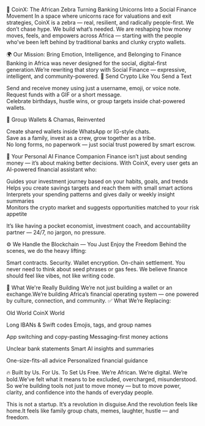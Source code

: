 🦓 CoinX: The African Zebra Turning Banking Unicorns Into a Social Finance Movement
In a space where unicorns race for valuations and exit strategies, CoinX is a zebra — real, resilient, and radically people-first. We don’t chase hype. We build what’s needed.
We are reshaping how money moves, feels, and empowers across Africa — starting with the people who’ve been left behind by traditional banks and clunky crypto wallets.

🌍 Our Mission: Bring Emotion, Intelligence, and Belonging to Finance
Banking in Africa was never designed for the social, digital-first generation.We’re rewriting that story with Social Finance — expressive, intelligent, and community-powered.
🤳 Send Crypto Like You Send a Text

Send and receive money using just a username, emoji, or voice note.  
Request funds with a GIF or a short message.  
Celebrate birthdays, hustle wins, or group targets inside chat-powered wallets.

💬 Group Wallets & Chamas, Reinvented

Create shared wallets inside WhatsApp or IG-style chats.  
Save as a family, invest as a crew, grow together as a tribe.  
No long forms, no paperwork — just social trust powered by smart escrow.


🧠 Your Personal AI Finance Companion
Finance isn’t just about sending money — it’s about making better decisions.
With CoinX, every user gets an AI-powered financial assistant who:

Guides your investment journey based on your habits, goals, and trends  
Helps you create savings targets and reach them with small smart actions  
Interprets your spending patterns and gives daily or weekly insight summaries  
Monitors the crypto market and suggests opportunities matched to your risk appetite


It’s like having a pocket economist, investment coach, and accountability partner — 24/7, no jargon, no pressure.


⚙️ We Handle the Blockchain — You Just Enjoy the Freedom
Behind the scenes, we do the heavy lifting:

Smart contracts. Security. Wallet encryption. On-chain settlement.
You never need to think about seed phrases or gas fees.
We believe finance should feel like vibes, not like writing code.


🚀 What We're Really Building
We’re not just building a wallet or an exchange.We’re building Africa’s financial operating system — one powered by culture, connection, and community.
✅ What We’re Replacing:



Old World
CoinX World



Long IBANs & Swift codes
Emojis, tags, and group names


App switching and copy-pasting
Messaging-first money actions


Unclear bank statements
Smart AI insights and summaries


One-size-fits-all advice
Personalized financial guidance



🔥 Built by Us. For Us. To Set Us Free.
We’re African. We’re digital. We’re bold.We’ve felt what it means to be excluded, overcharged, misunderstood.
So we’re building tools not just to move money — but to move power, clarity, and confidence into the hands of everyday people.


This is not a startup. It’s a revolution in disguise.And the revolution feels like home.It feels like family group chats, memes, laughter, hustle — and freedom.

